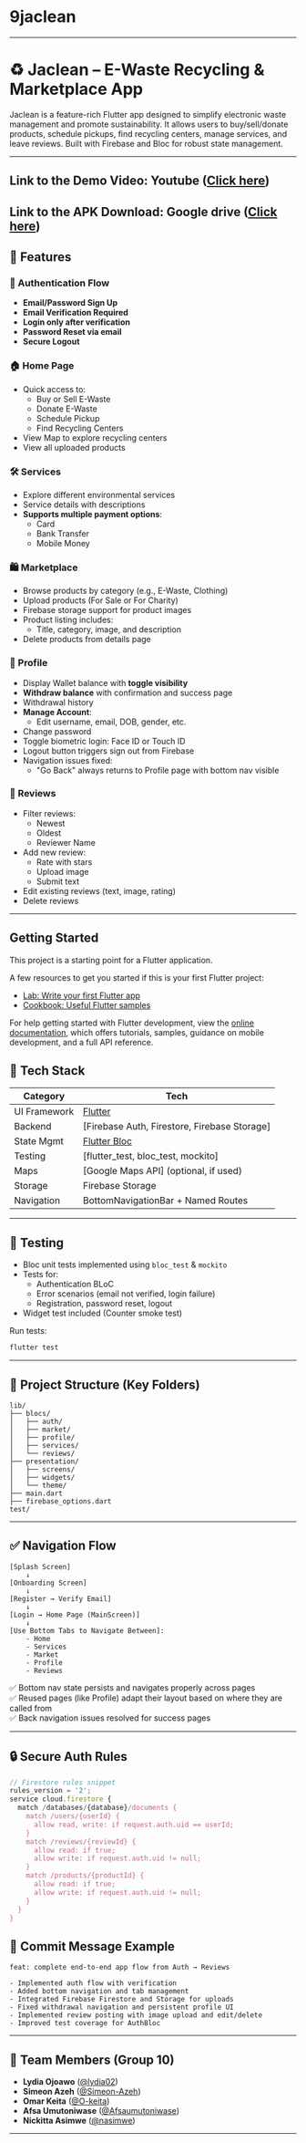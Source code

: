 # 9jaclean
---

# ♻️ Jaclean – E-Waste Recycling & Marketplace App

Jaclean is a feature-rich Flutter app designed to simplify electronic waste management and promote sustainability. It allows users to buy/sell/donate products, schedule pickups, find recycling centers, manage services, and leave reviews. Built with Firebase and Bloc for robust state management.

---
## Link to the Demo Video: **Youtube** ([Click here](https://youtu.be/lNI8TIl0it8?si=E2f2UCw4bHRUmVPv))
## Link to the APK Download: **Google drive** ([Click here](https://drive.google.com/file/d/1i7XK3641KPe4U3CrbONja2AizGjVoWyt/view?usp=sharing))


## 🚀 Features

### 🔐 Authentication Flow
- **Email/Password Sign Up**
- **Email Verification Required**
- **Login only after verification**
- **Password Reset via email**
- **Secure Logout**

### 🏠 Home Page
- Quick access to:
  - Buy or Sell E-Waste
  - Donate E-Waste
  - Schedule Pickup
  - Find Recycling Centers
- View Map to explore recycling centers
- View all uploaded products

### 🛠️ Services
- Explore different environmental services
- Service details with descriptions
- **Supports multiple payment options**:
  - Card
  - Bank Transfer
  - Mobile Money

### 🛍️ Marketplace
- Browse products by category (e.g., E-Waste, Clothing)
- Upload products (For Sale or For Charity)
- Firebase storage support for product images
- Product listing includes:
  - Title, category, image, and description
- Delete products from details page

### 👤 Profile
- Display Wallet balance with **toggle visibility**
- **Withdraw balance** with confirmation and success page
- Withdrawal history
- **Manage Account**:
  - Edit username, email, DOB, gender, etc.
- Change password
- Toggle biometric login: Face ID or Touch ID
- Logout button triggers sign out from Firebase
- Navigation issues fixed:
  - "Go Back" always returns to Profile page with bottom nav visible

### 📝 Reviews
- Filter reviews:
  - Newest
  - Oldest
  - Reviewer Name
- Add new review:
  - Rate with stars
  - Upload image
  - Submit text
- Edit existing reviews (text, image, rating)
- Delete reviews

---
## Getting Started

This project is a starting point for a Flutter application.

A few resources to get you started if this is your first Flutter project:

- [Lab: Write your first Flutter app](https://docs.flutter.dev/get-started/codelab)
- [Cookbook: Useful Flutter samples](https://docs.flutter.dev/cookbook)

For help getting started with Flutter development, view the
[online documentation](https://docs.flutter.dev/), which offers tutorials,
samples, guidance on mobile development, and a full API reference.

## 🧱 Tech Stack

| Category       | Tech                                               |
|----------------|----------------------------------------------------|
| UI Framework   | [Flutter](https://flutter.dev/)                   |
| Backend        | [Firebase Auth, Firestore, Firebase Storage]       |
| State Mgmt     | [Flutter Bloc](https://pub.dev/packages/flutter_bloc) |
| Testing        | [flutter_test, bloc_test, mockito]                |
| Maps           | [Google Maps API] (optional, if used)              |
| Storage        | Firebase Storage                                   |
| Navigation     | BottomNavigationBar + Named Routes                 |

---

## 🧪 Testing

- Bloc unit tests implemented using `bloc_test` & `mockito`
- Tests for:
  - Authentication BLoC
  - Error scenarios (email not verified, login failure)
  - Registration, password reset, logout
- Widget test included (Counter smoke test)

Run tests:

```bash
flutter test
```

---

## 📂 Project Structure (Key Folders)

```
lib/
├── blocs/
│   ├── auth/
│   ├── market/
│   ├── profile/
│   ├── services/
│   └── reviews/
├── presentation/
│   ├── screens/
│   ├── widgets/
│   └── theme/
├── main.dart
├── firebase_options.dart
test/
```

---

## ✅ Navigation Flow

```text
[Splash Screen]
    ↓
[Onboarding Screen]
    ↓
[Register → Verify Email]
    ↓
[Login → Home Page (MainScreen)]
    ↓
[Use Bottom Tabs to Navigate Between]:
    - Home
    - Services
    - Market
    - Profile
    - Reviews
```

✅ Bottom nav state persists and navigates properly across pages  
✅ Reused pages (like Profile) adapt their layout based on where they are called from  
✅ Back navigation issues resolved for success pages

---

## 🔒 Secure Auth Rules

```js
// Firestore rules snippet
rules_version = '2';
service cloud.firestore {
  match /databases/{database}/documents {
    match /users/{userId} {
      allow read, write: if request.auth.uid == userId;
    }
    match /reviews/{reviewId} {
      allow read: if true;
      allow write: if request.auth.uid != null;
    }
    match /products/{productId} {
      allow read: if true;
      allow write: if request.auth.uid != null;
    }
  }
}
```

## 💬 Commit Message Example

```
feat: complete end-to-end app flow from Auth → Reviews

- Implemented auth flow with verification
- Added bottom navigation and tab management
- Integrated Firebase Firestore and Storage for uploads
- Fixed withdrawal navigation and persistent profile UI
- Implemented review posting with image upload and edit/delete
- Improved test coverage for AuthBloc
```

---

## 👥 Team Members (Group 10)

- **Lydia Ojoawo** ([@lydia02](https://github.com/lydia02))
- **Simeon Azeh** ([@Simeon-Azeh](https://github.com/Simeon-Azeh))
- **Omar Keita** ([@O-keita](https://github.com/O-keita))
- **Afsa Umutoniwase** ([@Afsaumutoniwase](https://github.com/Afsaumutoniwase))
- **Nickitta Asimwe** ([@nasimwe](https://github.com/nasimwe))

---
